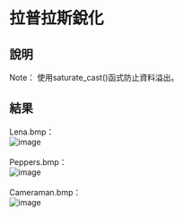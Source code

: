 # 拉普拉斯銳化
## 說明

Note： 使用saturate_cast()函式防止資料溢出。
## 結果
Lena.bmp：  
![image](https://user-images.githubusercontent.com/86739086/146008194-59c9e70a-334d-4cd0-92c0-b425cd0f407a.png)  
<br>
Peppers.bmp：  
![image](https://user-images.githubusercontent.com/86739086/146008231-5f70defa-bc82-4181-b31e-64b416f31a4b.png)  
<br>
Cameraman.bmp：  
![image](https://user-images.githubusercontent.com/86739086/146008256-1b161ccd-12ff-41df-8d67-d5206dec310e.png)
<br>
